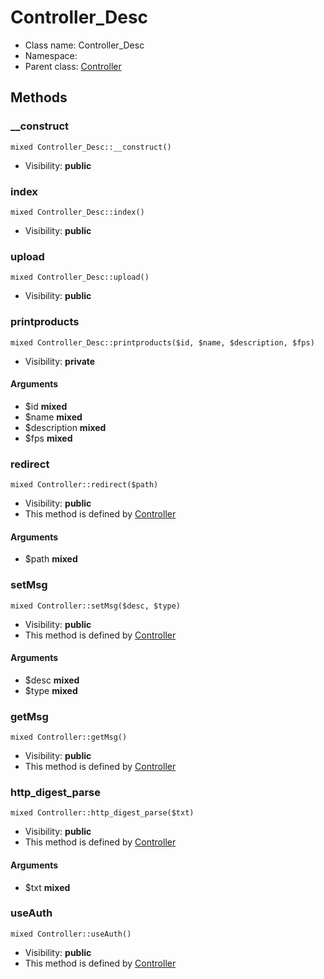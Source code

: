 Controller_Desc
===============






* Class name: Controller_Desc
* Namespace: 
* Parent class: [Controller](Controller.md)







Methods
-------


### __construct

    mixed Controller_Desc::__construct()





* Visibility: **public**




### index

    mixed Controller_Desc::index()





* Visibility: **public**




### upload

    mixed Controller_Desc::upload()





* Visibility: **public**




### printproducts

    mixed Controller_Desc::printproducts($id, $name, $description, $fps)





* Visibility: **private**


#### Arguments
* $id **mixed**
* $name **mixed**
* $description **mixed**
* $fps **mixed**



### redirect

    mixed Controller::redirect($path)





* Visibility: **public**
* This method is defined by [Controller](Controller.md)


#### Arguments
* $path **mixed**



### setMsg

    mixed Controller::setMsg($desc, $type)





* Visibility: **public**
* This method is defined by [Controller](Controller.md)


#### Arguments
* $desc **mixed**
* $type **mixed**



### getMsg

    mixed Controller::getMsg()





* Visibility: **public**
* This method is defined by [Controller](Controller.md)




### http_digest_parse

    mixed Controller::http_digest_parse($txt)





* Visibility: **public**
* This method is defined by [Controller](Controller.md)


#### Arguments
* $txt **mixed**



### useAuth

    mixed Controller::useAuth()





* Visibility: **public**
* This method is defined by [Controller](Controller.md)



